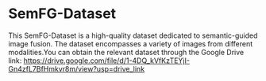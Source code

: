# SemFG-Dataset
This SemFG-Dataset is a high-quality dataset dedicated to semantic-guided image fusion. The dataset encompasses a variety of images from different modalities.You can obtain the relevant dataset through the Google Drive link: https://drive.google.com/file/d/1-4DQ_kVfKzTEYjI-Gn4zfL7BfHmkvr8m/view?usp=drive_link
